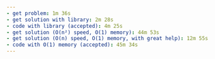 ```yaml
---
- get problem: 1m 36s
- get solution with library: 2m 28s
- code with library (accepted): 4m 25s
- get solution (O(n²) speed, O(1) memory): 44m 53s
- get solution (O(n) speed, O(1) memory, with great help): 12m 55s
- code with O(1) memory (accepted): 45m 34s
---
```

